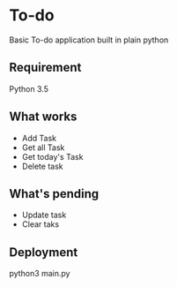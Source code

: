 # To-do
Basic To-do application built in plain python

## Requirement
Python 3.5

## What works
- Add Task
- Get all Task
- Get today's Task
- Delete task

## What's pending
 - Update task
 - Clear taks

## Deployment
python3 main.py
